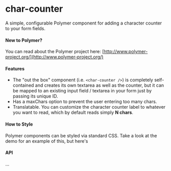# char-counter

A simple, configurable Polymer component for adding a character counter to your form fields.

#### New to Polymer?

You can read about the Polymer project here:
[http://www.polymer-project.org/](http://www.polymer-project.org/)

#### Features

- The "out the box" component (i.e. `<char-counter />`) is completely self-contained and creates its own textarea as well as the counter, but it
can be mapped to an existing input field / textarea in your form just by passing its unique ID.
- Has a maxChars option to prevent the user entering too many chars.
- Translatable. You can customize the character counter label to whatever you want to read, which by default reads
simply **N chars**.


#### How to Style

Polymer components can be styled via standard CSS. Take a look at the demo for an example of this, but here's


#### API

...
